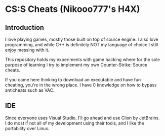 # CS:S Cheats (Nikooo777's H4X)

## Introduction

I love playing games, mostly those built on top of source engine. I also love programming, and while C++ is definitely NOT my language of choice
I still enjoy messing with it.

This repository holds my experiments with game hacking where for the sole purpose of learning I try to implement my own
Counter-Strike: Source cheats.

If you came here thinking to download an executable and have fun cheating, you're in the wrong place. I have 0 knowledge on how to bypass anticheats such as VAC.

## IDE

Since everyone uses Visual Studio, I'll go ahead and use Clion by JetBrains. I do most if not all of my development using their tools, and I like the portability over Linux.